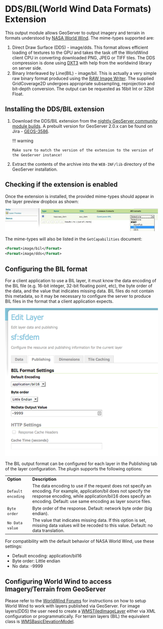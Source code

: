 # DDS/BIL(World Wind Data Formats) Extension

This output module allows GeoServer to output imagery and terrain in formats understood by [NASA World Wind](http://worldwind.arc.nasa.gov/java/). The mime-types supported are:

1.  Direct Draw Surface (DDS) - image/dds. This format allows efficient loading of textures to the GPU and takes the task off the WorldWind client CPU in converting downloaded PNG, JPEG or TIFF tiles. The DDS compression is done using [DXT3](http://en.wikipedia.org/wiki/S3_Texture_Compression) with help from the worldwind library on server side.
2.  Binary Interleaved by Line(BIL) - image/bil. This is actually a very simple raw binary format produced using the [RAW Image Writer](http://www.java2s.com/Open-Source/Java-Document/6.0-JDK-Modules/Java-Advanced-Imaging/com/sun/media/imageioimpl/plugins/raw/RawImageWriterSpi.java.java-doc.htm). The supplied GridCoverage2D undergoes appropriate subsampling, reprojection and bit-depth conversion. The output can be requested as 16bit Int or 32bit Float.

## Installing the DDS/BIL extension

1.  Download the DDS/BIL extension from the [nightly GeoServer community module builds](https://build.geoserver.org/geoserver/main/community-latest/). A prebuilt version for GeoServer 2.0.x can be found on Jira - [GEOS-3586](https://osgeo-org.atlassian.net/browse/GEOS-3586).

    !!! warning

        Make sure to match the version of the extension to the version of the GeoServer instance!

2.  Extract the contents of the archive into the `WEB-INF/lib` directory of the GeoServer installation.

## Checking if the extension is enabled

Once the extension is installed, the provided mime-types should appear in the layer preview dropbox as shown:

![](images/bil_dds.jpg)

The mime-types will also be listed in the `GetCapabilities` document:

``` xml
<Format>image/bil</Format>
<Format>image/dds</Format>
```

## Configuring the BIL format

For a client application to use a BIL layer, it must know the data encoding of the BIL file (e.g. 16-bit integer, 32-bit floating point, etc), the byte order of the data, and the value that indicates missing data. BIL files do not contain this metadata, so it may be necessary to configure the server to produce BIL files in the format that a client application expects.

![](images/bil_config.png)

The BIL output format can be configured for each layer in the Publishing tab of the layer configuration. The plugin supports the following options:

|                    |                                                                                                                                                                                                                                                |
|--------------------|------------------------------------------------------------------------------------------------------------------------------------------------------------------------------------------------------------------------------------------------|
| **Option**         | **Description**                                                                                                                                                                                                                                |
| `Default encoding` | The data encoding to use if the request does not specify an encoding. For example, application/bil does not specify the response encoding, while application/bil16 does specify an encoding. Default: use same encoding as layer source files. |
| `Byte order`       | Byte order of the response. Default: network byte order (big endian).                                                                                                                                                                          |
| `No Data value`    | The value that indicates missing data. If this option is set, missing data values will be recoded to this value. Default: no data translation.                                                                                                 |

For compatibility with the default behavior of NASA World Wind, use these settings:

-   Default encoding: application/bil16
-   Byte order: Little endian
-   No data: -9999

## Configuring World Wind to access Imagery/Terrain from GeoServer

Please refer to the [WorldWind Forums](http://forum.worldwindcentral.com/index.php) for instructions on how to setup World Wind to work with layers published via GeoServer. For image layers(DDS) the user need to create a [WMSTiledImageLayer](http://builds.worldwind.arc.nasa.gov/releases/docs/latest/api/gov/nasa/worldwind/wms/WMSTiledImageLayer.html) either via XML configuration or programmatically. For terrain layers (BIL) the equivalent class is [WMSBasicElevationModel](http://builds.worldwind.arc.nasa.gov/releases/docs/latest/api/gov/nasa/worldwind/terrain/WMSBasicElevationModel.html).
